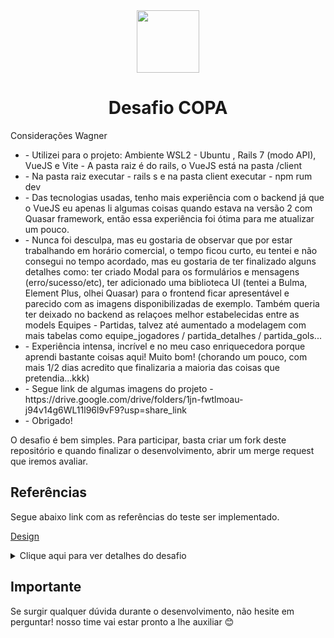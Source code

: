 <div align="center">
  <img src="https://avatars.githubusercontent.com/u/72630796?s=400&u=b27ec815e5f5c2a18b7d08bc4b6bba0e900b249c&v=4" width="100" height="100">

  # Desafio COPA
</div>


Considerações Wagner
<ul>
<li>- Utilizei para o projeto: Ambiente WSL2 - Ubuntu , Rails 7 (modo API), VueJS e Vite - A pasta raiz é do rails, o VueJS está na pasta /client </li>
<li>- Na pasta raiz executar - rails s  e na pasta client executar - npm rum dev </li>
<li>- Das tecnologias usadas, tenho mais experiência com o backend já que o VueJS eu apenas li algumas coisas quando estava na versão 2 com Quasar framework, então essa experiência foi ótima para me atualizar um pouco.</li>
<li>- Nunca foi desculpa, mas eu gostaria de observar que por estar trabalhando em horário comercial, o tempo ficou curto, eu tentei e não consegui no tempo acordado, mas eu gostaria de ter finalizado alguns detalhes como: ter criado Modal para os formulários e mensagens (erro/sucesso/etc), ter adicionado uma biblioteca UI (tentei a Bulma, Element Plus, olhei Quasar) para o frontend ficar apresentável e parecido com as imagens disponibilizadas de exemplo. Também queria ter deixado no backend as relaçoes melhor estabelecidas entre as models Equipes - Partidas, talvez até aumentado a modelagem com mais tabelas como equipe_jogadores / partida_detalhes / partida_gols... </li>
<li>- Experiência intensa, incrível e no meu caso enriquecedora porque aprendi bastante coisas aqui! Muito bom! (chorando um pouco, com mais 1/2 dias acredito que finalizaria a maioria das coisas que pretendia...kkk)</li>
<li>- Segue link de algumas imagens do projeto - https://drive.google.com/drive/folders/1jn-fwtlmoau-j94v14g6WL11l96l9vF9?usp=share_link</li>
<li>- Obrigado!</li>
</ul>




O desafio é bem simples. Para participar, basta criar um fork deste repositório e quando finalizar o desenvolvimento, abrir um merge request que iremos avaliar.

## Referências

Segue abaixo link com as referências do teste ser implementado.

<a href="https://www.figma.com/file/8W6h2rmhyrfsLEgfX7Axux/Teste-DEV---Spezi-Tecnologia?node-id=1%3A14" target="_blank">Design</a>

<details>
  <summary>Clique aqui para ver detalhes do desafio</summary>

  ![Teste Prático](assets/Teste_de_Pratico.png)
</details>

## Importante
Se surgir qualquer dúvida durante o desenvolvimento, não hesite em perguntar! nosso time vai estar pronto a lhe auxiliar 😊
